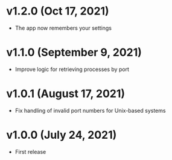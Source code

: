 # v1.2.0 (Oct 17, 2021)
- The app now remembers your settings

# v1.1.0 (September 9, 2021)
- Improve logic for retrieving processes by port

# v1.0.1 (August 17, 2021)
- Fix handling of invalid port numbers for Unix-based systems

# v1.0.0 (July 24, 2021)
- First release